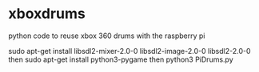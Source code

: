 # xboxdrums
python code to reuse xbox 360 drums with the raspberry pi

sudo apt-get install libsdl2-mixer-2.0-0 libsdl2-image-2.0-0 libsdl2-2.0-0
then
sudo apt-get install python3-pygame
then
python3 PiDrums.py

